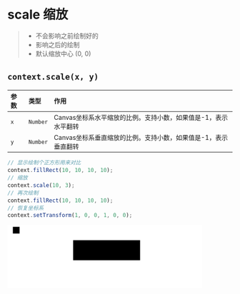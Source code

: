 # scale 缩放
>
> - 不会影响之前绘制好的
> - 影响之后的绘制
> - 默认缩放中心 (0, 0)

## `context.scale(x, y)`

参数 | 类型 | 作用
|:----|:----|:----|
`x` |`Number` | Canvas坐标系水平缩放的比例。支持小数，如果值是-1，表示水平翻转
`y` |`Number` | Canvas坐标系垂直缩放的比例。支持小数，如果值是-1，表示垂直翻转

```js
// 显示绘制个正方形用来对比
context.fillRect(10, 10, 10, 10);
// 缩放
context.scale(10, 3);
// 再次绘制
context.fillRect(10, 10, 10, 10);
// 恢复坐标系
context.setTransform(1, 0, 0, 1, 0, 0);
```

![](./__assets__/scale-2022-03-29-17-40-58.png)
